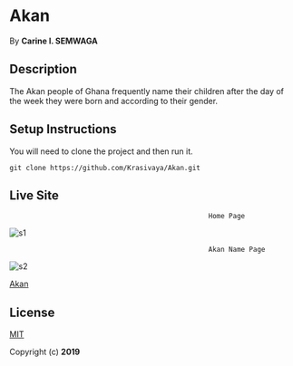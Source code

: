 # Akan
 By **Carine I. SEMWAGA**
## Description
 The Akan people of Ghana frequently name their children after the day of the week they were born and according to their gender.
## Setup Instructions
 You will need to clone the project and then run it.
```
git clone https://github.com/Krasivaya/Akan.git
```
## Live Site
                                                     Home Page
![s1](https://user-images.githubusercontent.com/51264308/61631345-67e47300-ac8a-11e9-8273-bb8c3d35e4b8.png)

                                                     Akan Name Page
![s2](https://user-images.githubusercontent.com/51264308/61631541-e7724200-ac8a-11e9-91a6-12929406e3e3.png)


[Akan](https://krasivaya.github.io/Akan/)

## License
[MIT](https://choosealicense.com/licenses/mit/)

 Copyright (c) **2019**
